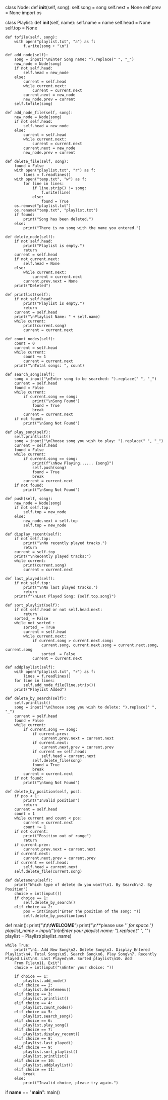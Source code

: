  class Node:
    def __init__(self, song):
        self.song = song
        self.next = None
        self.prev = None
import os

class Playlist:
    def __init__(self, name):
        self.name = name
        self.head = None
        self.top = None

    def tofile(self, song):
        with open("playlist.txt", "a") as f:
            f.write(song + "\n")

    def add_node(self):
        song = input("\nEnter Song name: ").replace(" ", "_")
        new_node = Node(song)
        if not self.head:
            self.head = new_node
        else:
            current = self.head
            while current.next:
                current = current.next
            current.next = new_node
            new_node.prev = current
        self.tofile(song)

    def add_node_file(self, song):
        new_node = Node(song)
        if not self.head:
            self.head = new_node
        else:
            current = self.head
            while current.next:
                current = current.next
            current.next = new_node
            new_node.prev = current

    def delete_file(self, song):
        found = False
        with open("playlist.txt", "r") as f:
            lines = f.readlines()
        with open("temp.txt", "w") as f:
            for line in lines:
                if line.strip() != song:
                    f.write(line)
                else:
                    found = True
        os.remove("playlist.txt")
        os.rename("temp.txt", "playlist.txt")
        if found:
            print("Song has been deleted.")
        else:
            print("There is no song with the name you entered.")

    def delete_node(self):
        if not self.head:
            print("Playlist is empty.")
            return
        current = self.head
        if not current.next:
            self.head = None
        else:
            while current.next:
                current = current.next
            current.prev.next = None
        print("Deleted")

    def printlist(self):
        if not self.head:
            print("Playlist is empty.")
            return
        current = self.head
        print("\nPlaylist Name: " + self.name)
        while current:
            print(current.song)
            current = current.next

    def count_nodes(self):
        count = 0
        current = self.head
        while current:
            count += 1
            current = current.next
        print("\nTotal songs: ", count)

    def search_song(self):
        song = input("\nEnter song to be searched: ").replace(" ", "_")
        current = self.head
        found = False
        while current:
            if current.song == song:
                print("\nSong Found")
                found = True
                break
            current = current.next
        if not found:
            print("\nSong Not Found")

    def play_song(self):
        self.printlist()
        song = input("\nChoose song you wish to play: ").replace(" ", "_")
        current = self.head
        found = False
        while current:
            if current.song == song:
                print(f"\nNow Playing...... {song}")
                self.push(song)
                found = True
                break
            current = current.next
        if not found:
            print("\nSong Not Found")

    def push(self, song):
        new_node = Node(song)
        if not self.top:
            self.top = new_node
        else:
            new_node.next = self.top
            self.top = new_node

    def display_recent(self):
        if not self.top:
            print("\nNo recently played tracks.")
            return
        current = self.top
        print("\nRecently played tracks:")
        while current:
            print(current.song)
            current = current.next

    def last_played(self):
        if not self.top:
            print("\nNo last played tracks.")
            return
        print(f"\nLast Played Song: {self.top.song}")

    def sort_playlist(self):
        if not self.head or not self.head.next:
            return
        sorted_ = False
        while not sorted_:
            sorted_ = True
            current = self.head
            while current.next:
                if current.song > current.next.song:
                    current.song, current.next.song = current.next.song, current.song
                    sorted_ = False
                current = current.next

    def addplaylist(self):
        with open("playlist.txt", "r") as f:
            lines = f.readlines()
        for line in lines:
            self.add_node_file(line.strip())
        print("Playlist Added")

    def delete_by_search(self):
        self.printlist()
        song = input("\nChoose song you wish to delete: ").replace(" ", "_")
        current = self.head
        found = False
        while current:
            if current.song == song:
                if current.prev:
                    current.prev.next = current.next
                if current.next:
                    current.next.prev = current.prev
                if current == self.head:
                    self.head = current.next
                self.delete_file(song)
                found = True
                break
            current = current.next
        if not found:
            print("\nSong Not Found")

    def delete_by_position(self, pos):
        if pos < 1:
            print("Invalid position")
            return
        current = self.head
        count = 1
        while current and count < pos:
            current = current.next
            count += 1
        if not current:
            print("Position out of range")
            return
        if current.prev:
            current.prev.next = current.next
        if current.next:
            current.next.prev = current.prev
        if current == self.head:
            self.head = current.next
        self.delete_file(current.song)

    def deletemenu(self):
        print("Which type of delete do you want?\n1. By Search\n2. By Position")
        choice = int(input())
        if choice == 1:
            self.delete_by_search()
        elif choice == 2:
            pos = int(input("Enter the position of the song: "))
            self.delete_by_position(pos)

def main():
    print("\t\t\t**WELCOME**")
    print("\n**please use '_' for space.")
    playlist_name = input("\n\nEnter your playlist name: ").replace(" ", "_")
    playlist = Playlist(playlist_name)

    while True:
        print("\n1. Add New Song\n2. Delete Song\n3. Display Entered Playlist\n4. Total Songs\n5. Search Song\n6. Play Song\n7. Recently Played List\n8. Last Played\n9. Sorted playlist\n10. Add 
        From File\n11. Exit")
        choice = int(input("\nEnter your choice: "))

        if choice == 1:
            playlist.add_node()
        elif choice == 2:
            playlist.deletemenu()
        elif choice == 3:
            playlist.printlist()
        elif choice == 4:
            playlist.count_nodes()
        elif choice == 5:
            playlist.search_song()
        elif choice == 6:
            playlist.play_song()
        elif choice == 7:
            playlist.display_recent()
        elif choice == 8:
            playlist.last_played()
        elif choice == 9:
            playlist.sort_playlist()
            playlist.printlist()
        elif choice == 10:
            playlist.addplaylist()
        elif choice == 11:
            break
        else:
            print("Invalid choice, please try again.")

if __name__ == "__main__":
    main()
